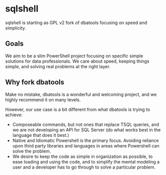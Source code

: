 # sqlshell

sqlshell is starting as GPL v2 fork of dbatools focusing on speed and simplicity.

## Goals

We aim to be a slim PowerShell project focusing on specific simple solutions for data professionals.
We care about speed, keeping things simple, and solving real problems at the right layer.

## Why fork dbatools

Make no mistake, dbatools is a wonderful and welcoming project, and we highly recommend it on many levels.

However, our use case is a bit different from what dbatools is trying to achieve:

* Composeable commands, but not ones that replace TSQL queries, and we are not developing an API for SQL Server (do what works best in the language that does it best.)
* Native and Idiomatic Powershell is the primary focus. Avoiding reliance upon third party libraries and languages in areas where Powershell can solve the problem.
* We desire to keep the code as simple in organization as possible, to ease loading and using the code, and to simplify the mental modeling a user and a developer has to go through to solve a particular problem.
